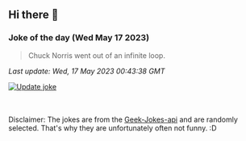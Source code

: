 ## Hi there 👋

### Joke of the day (Wed May 17 2023)
<!-- joke -->
>Chuck Norris went out of an infinite loop.
<!-- /joke -->

*Last update: Wed, 17 May 2023 00:43:38 GMT*

[![Update joke](https://github.com/nclskfm/nclskfm/actions/workflows/joke.yml/badge.svg)](https://github.com/nclskfm/nclskfm/actions/workflows/joke.yml)

<br><br>
Disclaimer: The jokes are from the [Geek-Jokes-api](https://github.com/sameerkumar18/geek-joke-api) and are randomly selected. That's why they are unfortunately often not funny. :D
